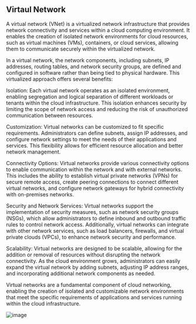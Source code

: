## Virtaul Network

A virtual network (VNet) is a virtualized network infrastructure that provides network connectivity and services within a cloud computing environment. It enables the creation of isolated network environments for cloud resources, such as virtual machines (VMs), containers, or cloud services, allowing them to communicate securely within the virtualized network.

In a virtual network, the network components, including subnets, IP addresses, routing tables, and network security groups, are defined and configured in software rather than being tied to physical hardware. This virtualized approach offers several benefits:

Isolation: Each virtual network operates as an isolated environment, enabling segregation and logical separation of different workloads or tenants within the cloud infrastructure. This isolation enhances security by limiting the scope of network access and reducing the risk of unauthorized communication between resources.

Customization: Virtual networks can be customized to fit specific requirements. Administrators can define subnets, assign IP addresses, and configure network settings to meet the needs of their applications and services. This flexibility allows for efficient resource allocation and better network management.

Connectivity Options: Virtual networks provide various connectivity options to enable communication within the network and with external networks. This includes the ability to establish virtual private networks (VPNs) for secure remote access, create peering connections to connect different virtual networks, and configure network gateways for hybrid connectivity with on-premises networks.

Security and Network Services: Virtual networks support the implementation of security measures, such as network security groups (NSGs), which allow administrators to define inbound and outbound traffic rules to control network access. Additionally, virtual networks can integrate with other network services, such as load balancers, firewalls, and virtual private clouds (VPCs), to enhance network security and performance.

Scalability: Virtual networks are designed to be scalable, allowing for the addition or removal of resources without disrupting the network connectivity. As the cloud environment grows, administrators can easily expand the virtual network by adding subnets, adjusting IP address ranges, and incorporating additional network components as needed.

Virtual networks are a fundamental component of cloud networking, enabling the creation of isolated and customizable network environments that meet the specific requirements of applications and services running within the cloud infrastructure.


![image](https://github.com/adeleke123/I4GCybersecurity/assets/51156057/8b81a40d-aa24-4c34-82a7-f6ccc60e8911)

